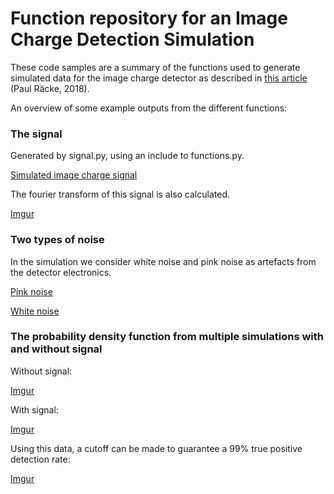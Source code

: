# Function repository for an Image Charge Detection Simulation

These code samples are a summary of the functions used to generate simulated data for the image charge detector as described in [this article](https://www.nature.com/articles/s41598-018-28167-6) (Paul Räcke, 2018).

An overview of some example outputs from the different functions:

### The signal

Generated by signal.py, using an include to functions.py.

[Simulated image charge signal](https://i.imgur.com/ySLI06Q.png)

The fourier transform of this signal is also calculated.

[Imgur](https://i.imgur.com/4P9Sd0o.png)

### Two types of noise

In the simulation we consider white noise and pink noise as artefacts from the detector electronics.

[Pink noise](https://i.imgur.com/GJiivyN.png)

[White noise](https://i.imgur.com/259lBrG.png)


### The probability density function from multiple simulations with and without signal

Without signal:

[Imgur](https://i.imgur.com/SQkwwlB.png)


With signal:

[Imgur](https://i.imgur.com/SQkwwlB.png)


Using this data, a cutoff can be made to guarantee a 99% true positive detection rate:

[Imgur](https://i.imgur.com/xUc5iSJ.png)

